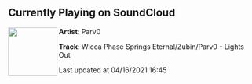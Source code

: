 ## Currently Playing on SoundCloud

[<img align="left" width="100" src="https://i1.sndcdn.com/artworks-1zSk9L86s6XcJi1f-SLnViw-t500x500.jpg">](https://soundcloud.com/parv0/wicca-phase-springs-eternal-1?in=parv0/sets/wicca-phase-springs-eternalzubinparv0-surrender)

**Artist**: Parv0 

**Track**: Wicca Phase Springs Eternal/Zubin/Parv0 - Lights Out

Last updated at 04/16/2021 16:45
